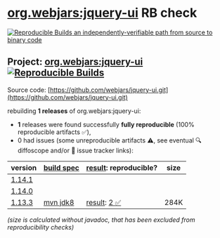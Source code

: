 [org.webjars:jquery-ui](https://central.sonatype.com/artifact/org.webjars/jquery-ui/versions) RB check
=======

[![Reproducible Builds](https://reproducible-builds.org/images/logos/rb.svg) an independently-verifiable path from source to binary code](https://reproducible-builds.org/)

## Project: [org.webjars:jquery-ui](https://central.sonatype.com/artifact/org.webjars/jquery-ui/versions) [![Reproducible Builds](https://img.shields.io/endpoint?url=https://raw.githubusercontent.com/jvm-repo-rebuild/reproducible-central/master/content/org/webjars/jquery-ui/badge.json)](https://github.com/jvm-repo-rebuild/reproducible-central/blob/master/content/org/webjars/jquery-ui/README.md)

Source code: [https://github.com/webjars/jquery-ui.git](https://github.com/webjars/jquery-ui.git)

rebuilding **1 releases** of org.webjars:jquery-ui:
- **1** releases were found successfully **fully reproducible** (100% reproducible artifacts :white_check_mark:),
- 0 had issues (some unreproducible artifacts :warning:, see eventual :mag: diffoscope and/or :memo: issue tracker links):

| version | [build spec](/BUILDSPEC.md) | [result](https://reproducible-builds.org/docs/jvm/): reproducible? | size |
| -- | --------- | ------ | -- |
| [1.14.1](https://central.sonatype.com/artifact/org.webjars/jquery-ui/1.14.1/pom) | | | |
| [1.14.0](https://central.sonatype.com/artifact/org.webjars/jquery-ui/1.14.0/pom) | | | |
| [1.13.3](https://central.sonatype.com/artifact/org.webjars/jquery-ui/1.13.3/pom) | [mvn jdk8](jquery-ui-1.13.3.buildspec) | [result](jquery-ui-1.13.3.buildinfo): [2 :white_check_mark: ](jquery-ui-1.13.3.buildcompare) | 284K |

<i>(size is calculated without javadoc, that has been excluded from reproducibility checks)</i>
